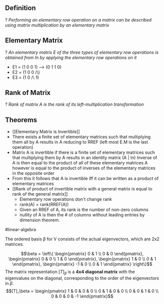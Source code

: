 
## Definition
?
*Performing an elementary row operation on a matrix can be described using matrix multiplication by an elementary matrix*

## Elementary Matrix
?
*An elementary matrix E of the three types of elementary row operations is obtained from In by applying the elementary row operations on it*
- E1 = (1 0 0 1) --> (0 1 1 0)
- E2 = (1 0 0 /\\)
- E3 = (1 0 /\\ 1)

## Rank of Matrix
?
*Rank of matrix A is the rank of its left-multiplication transformation*

## Theorems
- [[Elementary Matrix is Invertible]]
- There exists a finite set of elementary matrices such that multiplying them all by A results in A reducing to RREF (left most E.M is the last operation)
- Matrix A is invertible if there is a finite set of elementary matrices such that multiplying them by A results in an identity matrix (A | In)
		Inverse of A is then equal to the product of all of these elementary matrices
		A however is equal to the product of inverses of the elementary matrices in the opposite order
- From this it follows that A is invertible iff it can be written as a product of elementary matrices
- [[Rank of product of invertible matrix with a general matrix is equal to rank of the general matrix]]
	- Elementary row operations don't change rank
	- rank(A) = rank(RREF(A))
	- Given an RREF of A, its rank is the number of non-zero columns 
	- nullity of A is then the # of columns without leading entries by dimension theorem.




#linear-algebra

The ordered basis β for V consists of the actual eigenvectors, which are 2x2 matrices.

$$\beta = \left\{ \begin{pmatrix} 0 & 1 \\ 0 & 0 \end{pmatrix}, \begin{pmatrix} 0 & 0 \\ 1 & 0 \end{pmatrix}, \begin{pmatrix} 1 & 0 \\ 0 & 1 \end{pmatrix}, \begin{pmatrix} -1 & 0 \\ 0 & 1 \end{pmatrix} \right\}$$The matrix representation $[T]_\beta$ is a **4x4 diagonal matrix** with the eigenvalues on the diagonal, corresponding to the order of the eigenvectors in $\beta$.$$[T]_\beta = \begin{pmatrix} 1 & 0 & 0 & 0 \\ 0 & 1 & 0 & 0 \\ 0 & 0 & 1 & 0 \\ 0 & 0 & 0 & -1 \end{pmatrix}$$